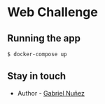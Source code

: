# Web Challenge

## Running the app

```bash
$ docker-compose up
```
## Stay in touch

- Author - [Gabriel Nuñez](https://gabrieluy.com)
